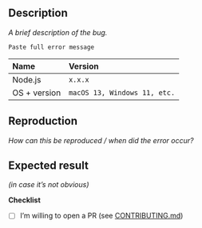 ## Description

_A brief description of the bug._

```
Paste full error message
```

| Name         | Version                      |
| :----------- | :--------------------------- |
| Node.js      | `x.x.x`                      |
| OS + version | `macOS 13, Windows 11, etc.` |

## Reproduction

_How can this be reproduced / when did the error occur?_

## Expected result

_(in case it’s not obvious)_

**Checklist**

- [ ] I’m willing to open a PR (see [CONTRIBUTING.md](https://github.com/drwpow/openapi-typescript/blob/main/CONTRIBUTING.md))
